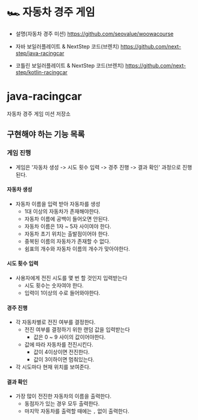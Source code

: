 # 🏎 자동차 경주 게임

- 설명(자동차 경주 미션) https://github.com/seovalue/woowacourse

- 자바 보일러플레이트 & NextStep 코드(브렌치) https://github.com/next-step/java-racingcar

- 코틀린 보일러플레이트 & NextStep 코드(브렌치) https://github.com/next-step/kotlin-racingcar

# java-racingcar
자동차 경주 게임 미션 저장소

## 구현해야 하는 기능 목록

### 게임 진행
- 게임은 '자동차 생성 -> 시도 횟수 입력 -> 경주 진행 -> 결과 확인' 과정으로 진행된다.

#### 자동차 생성
- 자동차 이름을 입력 받아 자동차를 생성
    - 1대 이상의 자동차가 존재해야한다.
    - 자동차 이름에 공백이 들어오면 안된다.
    - 자동차 이름은 1자 ~ 5자 사이여야 한다.
    - 자동차 초기 위치는 출발점이어야 한다.
    - 중복된 이름의 자동차가 존재할 수 없다.
    - 쉼표의 개수와 자동차 이름의 개수가 맞아야한다.

#### 시도 횟수 입력
- 사용자에게 전진 시도를 몇 번 할 것인지 입력받는다
    - 시도 횟수는 숫자여야 한다.
    - 입력이 1이상의 수로 들어와야한다.

#### 경주 진행
- 각 자동차별로 전진 여부를 결정한다.
    - 전진 여부를 결정하기 위한 랜덤 값을 입력받는다
        - 값은 0 ~ 9 사이의 값이어야한다.
    - 값에 따라 자동차를 전진시킨다.
        - 값이 4이상이면 전진한다.
        - 값이 3이하이면 멈춰있는다.
- 각 시도마다 현재 위치를 보여준다.

#### 결과 확인
- 가장 많이 전진한 자동차의 이름을 출력한다.
    - 동점자가 있는 경우 모두 출력한다.
    - 마지막 자동차를 출력할 때에는 `,` 없이 출력한다.